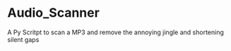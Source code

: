 # Audio_Scanner
A Py Scritpt to scan a MP3 and remove the annoying jingle and shortening silent gaps 
